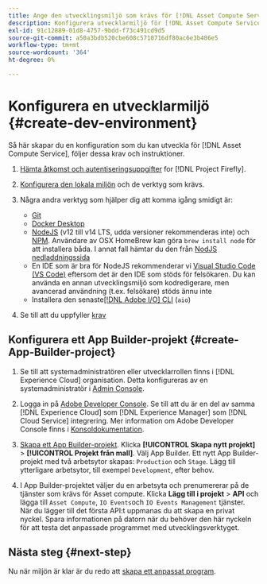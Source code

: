 ```yaml
---
title: Ange den utvecklingsmiljö som krävs för [!DNL Asset Compute Service]
description: Konfigurera utvecklarmiljö för [!DNL Asset Compute Service] för att börja skapa och testa anpassad kod.
exl-id: 91c12889-01d8-4757-9bdd-f73c491cd9d5
source-git-commit: a50a3bdb520cbe608c5710716df80ac6e3b486e5
workflow-type: tm+mt
source-wordcount: '364'
ht-degree: 0%

---
```


# Konfigurera en utvecklarmiljö {#create-dev-environment}

Så här skapar du en konfiguration som du kan utveckla för [!DNL Asset Compute Service], följer dessa krav och instruktioner.

1. [Hämta åtkomst och autentiseringsuppgifter](https://www.adobe.io/project-firefly/docs/getting_started/#acquire-access-and-credentials) for [!DNL Project Firefly].

1. [Konfigurera den lokala miljön](https://www.adobe.io/project-firefly/docs/getting_started/#local-environment-set-up) och de verktyg som krävs.

1. Några andra verktyg som hjälper dig att komma igång smidigt är:

   * [Git](https://git-scm.com/)
   * [Docker Desktop](https://www.docker.com/get-started)
   * [NodeJS](https://nodejs.org) (v12 till v14 LTS, udda versioner rekommenderas inte) och [NPM](https://www.npmjs.com). Användare av OSX HomeBrew kan göra `brew install node` för att installera båda. I annat fall hämtar du den från [NodJS nedladdningssida](https://nodejs.org/en/)
   * En IDE som är bra för NodeJS rekommenderar vi [Visual Studio Code (VS Code)](https://code.visualstudio.com) eftersom det är den IDE som stöds för felsökaren. Du kan använda en annan utvecklingsmiljö som kodredigerare, men avancerad användning (t.ex. felsökare) stöds ännu inte
   * Installera den senaste[[!DNL Adobe I/O] CLI](https://github.com/adobe/aio-cli) (`aio`)

   <!-- - install using `npm install -g @adobe/aio-cli@7.1.0` -->

1. Se till att du uppfyller [krav](/help/understand-extensibility.md#prerequisites-and-provisioning)

<!--
>[!NOTE]
>
>For now, use [!DNL Adobe I/O] CLI v7.1.0 of and do not use [!DNL Adobe I/O] CLI v8.
-->

## Konfigurera ett App Builder-projekt {#create-App-Builder-project}

1. Se till att systemadministratören eller utvecklarrollen finns i [!DNL Experience Cloud] organisation. Detta konfigureras av en systemadministratör i [Admin Console](https://adminconsole.adobe.com/overview).

1. Logga in på [Adobe Developer Console](https://console.adobe.io/). Se till att du är en del av samma [!DNL Experience Cloud] som [!DNL Experience Manager] som [!DNL Cloud Service] integrering. Mer information om Adobe Developer Console finns i [Konsoldokumentation](https://www.adobe.io/apis/experienceplatform/console/docs.html).

1. [Skapa ett App Builder-projekt](https://www.adobe.io/apis/experienceplatform/project-firefly/docs.html#!AdobeDocs/project-firefly/master/getting_started/first_app.md). Klicka **[!UICONTROL Skapa nytt projekt]** > **[!UICONTROL Projekt från mall]**. Välj App Builder. Ett nytt App Builder-projekt med två arbetsytor skapas: `Production` och `Stage`. Lägg till ytterligare arbetsytor, till exempel `Development`, efter behov.

1. I App Builder-projektet väljer du en arbetsyta och prenumererar på de tjänster som krävs för Asset compute. Klicka **Lägg till i projekt** > **API** och lägga till `Asset Compute`, `IO Events`och `IO Events Management` tjänster. När du lägger till det första API:t uppmanas du att skapa en privat nyckel. Spara informationen på datorn när du behöver den här nyckeln för att testa det anpassade programmet med utvecklingsverktyget.

## Nästa steg {#next-step}

Nu när miljön är klar är du redo att [skapa ett anpassat program](develop-custom-application.md).

<!-- More ideas:
 
* Any steps in the beginning that lead to gotchas later should be called out for caution? For example,
  * don't change some defaults initially
  * know risks when deviating from standard path
  * naming conventions to follow
  * Retrieve and format credentials (YAML file details)

TBD: When aio-cli v8 bugs are resolved, update the AIO CLI install command to remove v7.x reference and instruct users to use the latest version. See CQDOC-18346.

-->
